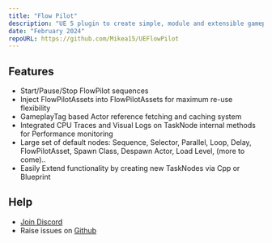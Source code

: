 ```yaml
---
title: "Flow Pilot"
description: "UE 5 plugin to create simple, module and extensible gameplay sequences"
date: "February 2024"
repoURL: https://github.com/Mikea15/UEFlowPilot
---
```



## Features

- Start/Pause/Stop FlowPilot sequences
- Inject FlowPilotAssets into FlowPilotAssets for maximum re-use flexibility
- GameplayTag based Actor reference fetching and caching system
- Integrated CPU Traces and Visual Logs on TaskNode internal methods for Performance monitoring
- Large set of default nodes: Sequence, Selector, Parallel, Loop, Delay, FlowPilotAsset, Spawn Class, Despawn Actor, Load Level, (more to come)..
- Easily Extend functionality by creating new TaskNodes via Cpp or Blueprint

## Help

- [Join Discord](https://discord.gg/sF9KjZ9qqj)
- Raise issues on [Github](https://github.com/Mikea15/UEFlowPilot/issues)